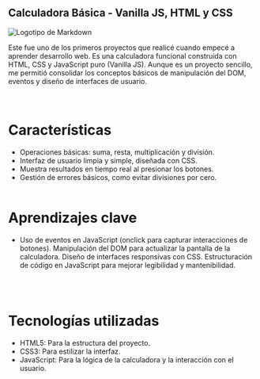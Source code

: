 


## Calculadora Básica - Vanilla JS, HTML y CSS
![Logotipo de Markdown](https://firebasestorage.googleapis.com/v0/b/prueba-62d11.appspot.com/o/previewCalculadora.png?alt=media&token=f8752998-a252-4e32-934e-3567e5839600)


Este fue uno de los primeros proyectos que realicé cuando empecé a aprender desarrollo web.
Es una calculadora funcional construida con HTML, CSS y JavaScript puro 
(Vanilla JS). Aunque es un proyecto sencillo, 
me permitió consolidar los conceptos básicos de manipulación
del DOM, eventos y diseño de interfaces de usuario.
<br><br><br>


# Características
 - Operaciones básicas: suma, resta, multiplicación y división.
 - Interfaz de usuario limpia y simple, diseñada con CSS.
 - Muestra resultados en tiempo real al presionar los botones.
 - Gestión de errores básicos, como evitar divisiones por cero.
<br><br>

# Aprendizajes clave
  - Uso de eventos en JavaScript (onclick para capturar interacciones de botones).
Manipulación del DOM para actualizar la pantalla de la calculadora.
Diseño de interfaces responsivas con CSS.
Estructuración de código en JavaScript para mejorar legibilidad y mantenibilidad.


<br><br>

# Tecnologías utilizadas<br>
 - HTML5: Para la estructura del proyecto.
 - CSS3: Para estilizar la interfaz.
 - JavaScript: Para la lógica de la calculadora y la interacción con el usuario.
